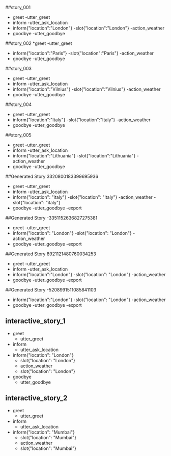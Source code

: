 ##story_001
* greet
	-utter_greet
* inform 
	-utter_ask_location
* inform{"location":"London"}
	-slot{"location":"London"}
	-action_weather
* goodbye
	-utter_goodbye
	
##story_002
*greet
	-utter_greet
* inform{"location":"Paris"}
	-slot{"location":"Paris"}
	-action_weather
* goodbye
	-utter_goodbye
		
##story_003
* greet
	-utter_greet
* inform 
	-utter_ask_location
* inform{"location":"Vilnius"}
	-slot{"location":"Vilnius"}
	-action_weather
* goodbye
	-utter_goodbye
	
##story_004
* greet
	-utter_greet
* inform{"location":"Italy"}
	-slot{"location":"Italy"}
	-action_weather
* goodbye
	-utter_goodbye
	
##story_005
* greet
	-utter_greet
* inform
	-utter_ask_location
* inform{"location":"Lithuania"}
	-slot{"location":"Lithuania"}
	-action_weather
* goodbye
	-utter_goodbye
	
##Generated Story 3320800183399695936
* greet
	-utter_greet
* inform
	-utter_ask_location
* inform{"location": "italy"}
	-slot{"location": "italy"}
	-action_weather
	-slot{"location": "italy"}
* goodbye
	-utter_goodbye
	-export
	
##Generated Story -3351152636827275381
* greet
	-utter_greet
* inform{"location": "London"}
	-slot{"location": "London"}
	-action_weather
* goodbye
	-utter_goodbye
	-export
	
##Generated Story 8921121480760034253
* greet
	-utter_greet
* inform
	-utter_ask_location
* inform{"location":"London"}
	-slot{"location": "London"}
	-action_weather
* goodbye
	-utter_goodbye
	-export

##Generated Story -5208991511085841103
* inform{"location":"London"}
	-slot{"location": "London"}
	-action_weather
* goodbye
	-utter_goodbye
	-export
	


## interactive_story_1
* greet
    - utter_greet
* inform
    - utter_ask_location
* inform{"location": "London"}
    - slot{"location": "London"}
    - action_weather
    - slot{"location": "London"}
* goodbye
    - utter_goodbye

## interactive_story_2
* greet
    - utter_greet
* inform
    - utter_ask_location
* inform{"location": "Mumbai"}
    - slot{"location": "Mumbai"}
    - action_weather
    - slot{"location": "Mumbai"}
